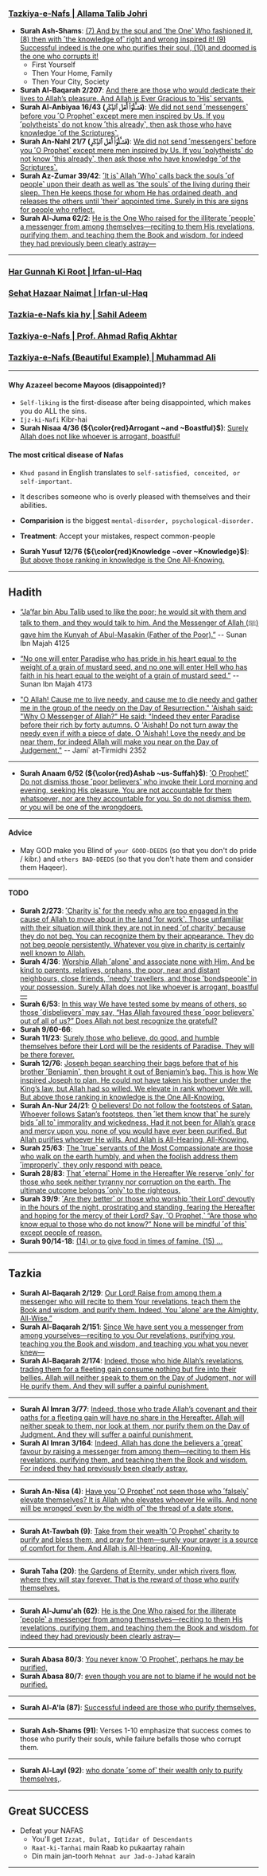 ### [Tazkiya-e-Nafs | Allama Talib Johri](https://www.youtube.com/watch?v=MFymvwe0WLA)
* __Surah Ash-Shams__: [(7) And by the soul and ˹the One˺ Who fashioned it, (8) then with ˹the knowledge of˺ right and wrong inspired it! (9) Successful indeed is the one who purifies their soul, (10) and doomed is the one who corrupts it!](https://quran.com/91/7-10)
  * First Yourself
  * Then Your Home, Family
  * Then Your City, Society
* __Surah Al-Baqarah 2/207__: [And there are those who would dedicate their lives to Allah’s pleasure. And Allah is Ever Gracious to ˹His˺ servants.](https://quranwbw.com/2/207)
* __Surah Al-Anbiyaa 16/43 (فَسۡـَٔلُوٓاْ أَهۡلَ ٱلذِّكۡرِ)__: [We did not send ˹messengers˺ before you ˹O Prophet˺ except mere men inspired by Us. If you ˹polytheists˺ do not know ˹this already˺, then ask those who have knowledge ˹of the Scriptures˺.](https://quranwbw.com/16/43)
* __Surah An-Nahl 21/7 (فَسۡـَٔلُوٓاْ أَهۡلَ ٱلذِّكۡرِ)__: [We did not send ˹messengers˺ before you ˹O Prophet˺ except mere men inspired by Us. If you ˹polytheists˺ do not know ˹this already˺, then ask those who have knowledge ˹of the Scriptures˺.](https://quranwbw.com/21/7)
* __Surah Az-Zumar 39/42__: [˹It is˺ Allah ˹Who˺ calls back the souls ˹of people˺ upon their death as well as ˹the souls˺ of the living during their sleep. Then He keeps those for whom He has ordained death, and releases the others until ˹their˺ appointed time. Surely in this are signs for people who reflect.](https://quranwbw.com/39/42)
* __Surah Al-Juma 62/2__: [He is the One Who raised for the illiterate ˹people˺ a messenger from among themselves—reciting to them His revelations, purifying them, and teaching them the Book and wisdom, for indeed they had previously been clearly astray—](https://quranwbw.com/62/2)


***

### [Har Gunnah Ki Root | Irfan-ul-Haq](https://www.youtube.com/watch?v=4E_NIK9phjw)
### [Sehat Hazaar Naimat | Irfan-ul-Haq](https://www.youtube.com/watch?v=yGLs0fAITgI)

### [Tazkia-e-Nafs kia hy | Sahil Adeem](https://www.youtube.com/watch?v=nevkIwKlDE8)

### [Tazkiya-e-Nafs | Prof. Ahmad Rafiq Akhtar](https://www.youtube.com/watch?v=1yo9Lyaoqiw)
### [Tazkiya-e-Nafs (Beautiful Example) | Muhammad Ali ](https://www.youtube.com/watch?v=8lQMTC2-pIA)

***

#### Why Azazeel become Mayoos (disappointed)?
* `Self-liking` is the first-disease after being disappointed, which makes you do ALL the sins.
* `Ijz-ki-Nafi` Kibr-hai
* __Surah Nisaa 4/36 (${\color{red}Arrogant ~and ~Boastful}$)__: [Surely Allah does not like whoever is arrogant, boastful!](https://quranwbw.com/4/36)

#### The most critical disease of Nafas
* `Khud pasand` in English translates to `self-satisfied, conceited, or self-important`.
* It describes someone who is overly pleased with themselves and their abilities. 
* __Comparision__ is the biggest `mental-disorder, psychological-disorder.`
* __Treatment__: Accept your mistakes, respect common-people

* __Surah Yusuf 12/76 (${\color{red}Knowledge ~over ~Knowledge}$)__: [But above those ranking in knowledge is the One All-Knowing.](https://quranwbw.com/12/76)

***

## Hadith
* [“Ja’far bin Abu Talib used to like the poor; he would sit with them and talk to them, and they would talk to him. And the Messenger of Allah (ﷺ) gave him the Kunyah of Abul-Masakin (Father of the Poor).”](https://sunnah.com/ibnmajah:4125) -- Sunan Ibn Majah 4125

* [“No one will enter Paradise who has pride in his heart equal to the weight of a grain of mustard seed, and no one will enter Hell who has faith in his heart equal to the weight of a grain of mustard seed.”](https://sunnah.com/ibnmajah:4173) -- Sunan Ibn Majah 4173

* ["O Allah! Cause me to live needy, and cause me to die needy and gather me in the group of the needy on the Day of Resurrection." 'Aishah said: "Why O Messenger of Allah?" He said: "Indeed they enter Paradise before their rich by forty autumns. O 'Aishah! Do not turn away the needy even if with a piece of date. O 'Aishah! Love the needy and be near them, for indeed Allah will make you near on the Day of Judgement."](https://sunnah.com/tirmidhi:2352) -- Jami` at-Tirmidhi 2352

***

* __Surah Anaam 6/52 (${\color{red}Ashab ~us-Suffah}$)__: [˹O Prophet!˺ Do not dismiss those ˹poor believers˺ who invoke their Lord morning and evening, seeking His pleasure. You are not accountable for them whatsoever, nor are they accountable for you. So do not dismiss them, or you will be one of the wrongdoers.](https://quranwbw.com/6/52)

***

#### Advice
* May GOD make you Blind of `your GOOD-DEEDS` (so that you don't do pride / kibr.) and `others BAD-DEEDS` (so that you don't hate them and consider them Haqeer).

***

#### TODO
* __Surah 2/273__: [˹Charity is˺ for the needy who are too engaged in the cause of Allah to move about in the land ˹for work˺. Those unfamiliar with their situation will think they are not in need ˹of charity˺ because they do not beg. You can recognize them by their appearance. They do not beg people persistently. Whatever you give in charity is certainly well known to Allah.](https://quranwbw.com/2/273)
* __Surah 4/36__: [Worship Allah ˹alone˺ and associate none with Him. And be kind to parents, relatives, orphans, the poor, near and distant neighbours, close friends, ˹needy˺ travellers, and those ˹bondspeople˺ in your possession. Surely Allah does not like whoever is arrogant, boastful—](https://quranwbw.com/4/36)
* __Surah 6/53__: [In this way We have tested some by means of others, so those ˹disbelievers˺ may say, “Has Allah favoured these ˹poor believers˺ out of all of us?” Does Allah not best recognize the grateful?](https://quranwbw.com/6/53)
* __Surah 9/60-66__: [](https://quranwbw.com/9/60-66)
* __Surah 11/23__: [Surely those who believe, do good, and humble themselves before their Lord will be the residents of Paradise. They will be there forever.](https://quranwbw.com/11/23)
* __Surah 12/76__: [Joseph began searching their bags before that of his brother ˹Benjamin˺, then brought it out of Benjamin’s bag. This is how We inspired Joseph to plan. He could not have taken his brother under the King’s law, but Allah had so willed. We elevate in rank whoever We will. But above those ranking in knowledge is the One All-Knowing.](https://quranwbw.com/12/76)
* __Surah An-Nur 24/21__: [O believers! Do not follow the footsteps of Satan. Whoever follows Satan’s footsteps, then ˹let them know that˺ he surely bids ˹all to˺ immorality and wickedness. Had it not been for Allah’s grace and mercy upon you, none of you would have ever been purified. But Allah purifies whoever He wills. And Allah is All-Hearing, All-Knowing.](https://quranwbw.com/24/21)
* __Surah 25/63__: [The ˹true˺ servants of the Most Compassionate are those who walk on the earth humbly, and when the foolish address them ˹improperly˺, they only respond with peace.](https://quranwbw.com/25/63)
* __Surah 28/83__: [That ˹eternal˺ Home in the Hereafter We reserve ˹only˺ for those who seek neither tyranny nor corruption on the earth. The ultimate outcome belongs ˹only˺ to the righteous.](https://quranwbw.com/28/83)
* __Surah 39/9__: [˹Are they better˺ or those who worship ˹their Lord˺ devoutly in the hours of the night, prostrating and standing, fearing the Hereafter and hoping for the mercy of their Lord? Say, ˹O Prophet,˺ “Are those who know equal to those who do not know?” None will be mindful ˹of this˺ except people of reason.](https://quranwbw.com/39/9)
* __Surah 90/14-18__: [(14) or to give food in times of famine. (15) ...](https://quranwbw.com/90/14-18)
  
***

## Tazkia

* __Surah Al-Baqarah 2/129__: [Our Lord! Raise from among them a messenger who will recite to them Your revelations, teach them the Book and wisdom, and purify them. Indeed, You ˹alone˺ are the Almighty, All-Wise.”](https://quranwbw.com/2/129)
* __Surah Al-Baqarah 2/151__: [Since We have sent you a messenger from among yourselves—reciting to you Our revelations, purifying you, teaching you the Book and wisdom, and teaching you what you never knew—](https://quranwbw.com/2/151)
* __Surah Al-Baqarah 2/174__: [Indeed, those who hide Allah’s revelations, trading them for a fleeting gain consume nothing but fire into their bellies. Allah will neither speak to them on the Day of Judgment, nor will He purify them. And they will suffer a painful punishment.](https://quranwbw.com/2/174)

***

* __Surah Al Imran 3/77__: [Indeed, those who trade Allah’s covenant and their oaths for a fleeting gain will have no share in the Hereafter. Allah will neither speak to them, nor look at them, nor purify them on the Day of Judgment. And they will suffer a painful punishment.](https://quranwbw.com/3/77)
* __Surah Al Imran 3/164__: [Indeed, Allah has done the believers a ˹great˺ favour by raising a messenger from among them—reciting to them His revelations, purifying them, and teaching them the Book and wisdom. For indeed they had previously been clearly astray.](https://quranwbw.com/3/164)

*** 

* __Surah An-Nisa (4)__: [Have you ˹O Prophet˺ not seen those who ˹falsely˺ elevate themselves? It is Allah who elevates whoever He wills. And none will be wronged ˹even by the width of˺ the thread of a date stone.](https://quranwbw.com/4/49)

*** 

* __Surah At-Tawbah (9)__: [Take from their wealth ˹O Prophet˺ charity to purify and bless them, and pray for them—surely your prayer is a source of comfort for them. And Allah is All-Hearing, All-Knowing.](https://quranwbw.com/9/103)

*** 

* __Surah Taha (20)__: [the Gardens of Eternity, under which rivers flow, where they will stay forever. That is the reward of those who purify themselves.](https://quranwbw.com/20/76)

*** 

* __Surah Al-Jumu'ah (62)__: [He is the One Who raised for the illiterate ˹people˺ a messenger from among themselves—reciting to them His revelations, purifying them, and teaching them the Book and wisdom, for indeed they had previously been clearly astray—](https://quranwbw.com/62/2)

*** 

* __Surah Abasa 80/3__: [You never know ˹O Prophet˺, perhaps he may be purified,](https://quranwbw.com/80/3)
* __Surah Abasa 80/7__: [even though you are not to blame if he would not be purified.](https://quranwbw.com/80/7)

*** 

* __Surah Al-A'la (87)__: [Successful indeed are those who purify themselves,](https://quranwbw.com/87/14)
  
*** 

* __Surah Ash-Shams (91)__: [](https://quranwbw.com/91/1-10) Verses 1-10 emphasize that success comes to those who purify their souls, while failure befalls those who corrupt them.

***

* __Surah Al-Layl (92)__: [who donate ˹some of˺ their wealth only to purify themselves,](https://quranwbw.com/92/18).

***


## Great SUCCESS
* Defeat your NAFAS
   * You'll get `Izzat, Dulat, Iqtidar of Descendants`
   * `Raat-ki-Tanhai` main Raab ko pukaartay rahain
   * Din main jan-toorh `Mehnat aur Jad-o-Jahad` karain

***
